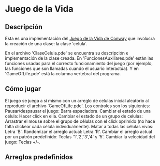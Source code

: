 # Juego de la Vida

## Descripción

Esta es una implementación del [Juego de la Vida de Conway](https://en.wikipedia.org/wiki/Conway%27s_Game_of_Life) que involucra la creación
de una clase: la clase 'celula'.

En el archivo 'ClaseCelula.pde' se encuentra su descripción e implementación de la clase creada. En
'FuncionesAuxiliares.pde' están las funciones usadas para el correcto funcionamiento del juego (por ejemplo,
las funciones que son llamadas cuando el usuario interactúa). Y en 'GameOfLife.pde' está la columna
vertebral del programa.

## Cómo jugar

El juego se juega a sí mismo con un arreglo de celulas inicial aleatorio al reproducir el archivo 'GameOfLife.pde'. Los controles
son los siguientes:
Pausar/despausar el juego: Barra espaciadora.
Cambiar el estado de una célula: Hacer click en ella.
Cambiar el estado de un grupo de celulas: Arrastrar el mouse sobre el grupo de células con el click oprimido (no hace falta 
clickear cada célula individualmente). 
Matar a todas las células vivas: Letra 'B'.
Randomizar el arreglo actual: Letra 'R'.
Cambiar el arreglo actual por un patrón predefinido: Teclas '1','2','3','4' y '5'.
Cambiar la velocidad del juego: Teclas +/-.

## Arreglos predefinidos





